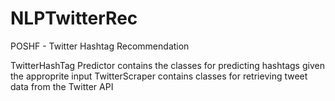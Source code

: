 # NLPTwitterRec

POSHF - Twitter Hashtag Recommendation

TwitterHashTag Predictor contains the classes for predicting hashtags given the approprite input
TwitterScraper contains classes for retrieving tweet data from the Twitter API
